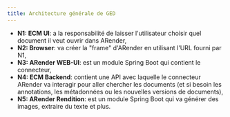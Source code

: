 ```yaml
---
title: Architecture générale de GED
---
```


<!-- Commentaire nettoyé -->

* **N1: ECM UI**: a la responsabilité de laisser l'utilisateur choisir quel document il veut ouvrir dans ARender,
* **N2: Browser**: va créer la "frame" d'ARender en utilisant l'URL fourni par N1,
* **N3: ARender WEB-UI**: est un module Spring Boot qui contient le connecteur,
* **N4: ECM Backend**: contient une API avec laquelle le connecteur ARender va interagir pour aller chercher les documents 
(et si besoin les annotations, les métadonnées ou les nouvelles versions de documents),
* **N5: ARender Rendition**: est un module Spring Boot qui va générer des images, extraire du texte et plus.